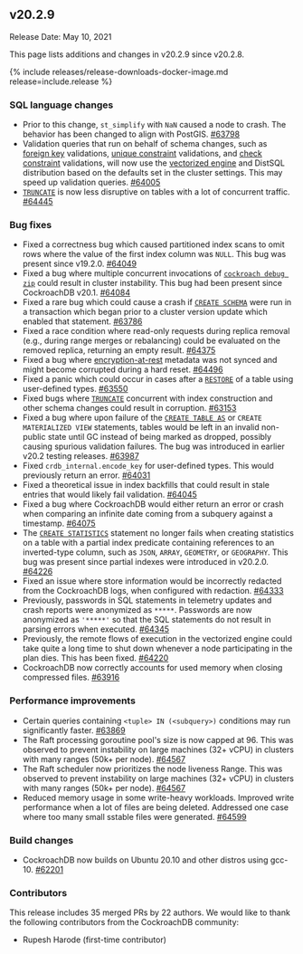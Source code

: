 ## v20.2.9

Release Date: May 10, 2021

This page lists additions and changes in v20.2.9 since v20.2.8.

{% include releases/release-downloads-docker-image.md release=include.release %}

<h3 id="v20-2-9-sql-language-changes">SQL language changes</h3>

- Prior to this change, `st_simplify` with `NaN` caused a node to crash. The behavior has been changed to align with PostGIS. [#63798][#63798]
- Validation queries that run on behalf of schema changes, such as [foreign key](https://www.cockroachlabs.com/docs/v20.2/foreign-key) validations, [unique constraint](https://www.cockroachlabs.com/docs/v20.2/unique) validations, and [check constraint](https://www.cockroachlabs.com/docs/v20.2/check) validations, will now use the [vectorized engine](https://www.cockroachlabs.com/docs/v20.2/vectorized-execution) and DistSQL distribution based on the defaults set in the cluster settings. This may speed up validation queries. [#64005][#64005]
- [`TRUNCATE`](https://www.cockroachlabs.com/docs/v20.2/truncate) is now less disruptive on tables with a lot of concurrent traffic. [#64445][#64445]

<h3 id="v20-2-9-bug-fixes">Bug fixes</h3>

- Fixed a correctness bug which caused partitioned index scans to omit rows where the value of the first index column was `NULL`. This bug was present since v19.2.0. [#64049][#64049]
- Fixed a bug where multiple concurrent invocations of [`cockroach debug zip`](https://www.cockroachlabs.com/docs/v20.2/cockroach-debug-zip) could result in cluster instability. This bug had been present since CockroachDB v20.1. [#64084][#64084]
- Fixed a rare bug which could cause a crash if [`CREATE SCHEMA`](https://www.cockroachlabs.com/docs/v20.2/create-schema) were run in a transaction which began prior to a cluster version update which enabled that statement. [#63786][#63786]
- Fixed a race condition where read-only requests during replica removal (e.g., during range merges or rebalancing) could be evaluated on the removed replica, returning an empty result. [#64375][#64375]
- Fixed a bug where [encryption-at-rest](https://www.cockroachlabs.com/docs/v20.2/encryption#encryption-at-rest-enterprise) metadata was not synced and might become corrupted during a hard reset. [#64496][#64496]
- Fixed a panic which could occur in cases after a [`RESTORE`](https://www.cockroachlabs.com/docs/v20.2/restore) of a table using user-defined types. [#63550][#63550]
- Fixed bugs where [`TRUNCATE`](https://www.cockroachlabs.com/docs/v20.2/truncate) concurrent with index construction and other schema changes could result in corruption. [#63153][#63153]
- Fixed a bug where upon failure of the [`CREATE TABLE AS`](https://www.cockroachlabs.com/docs/v20.2/create-table-as) or `CREATE MATERIALIZED VIEW` statements, tables would be left in an invalid non-public state until GC instead of being marked as dropped, possibly causing spurious validation failures. The bug was introduced in earlier v20.2 testing releases. [#63987][#63987]
- Fixed `crdb_internal.encode_key` for user-defined types. This would previously return an error. [#64031][#64031]
- Fixed a theoretical issue in index backfills that could result in stale entries that would likely fail validation. [#64045][#64045]
- Fixed a bug where CockroachDB would either return an error or crash when comparing an infinite date coming from a subquery against a timestamp. [#64075][#64075]
- The [`CREATE STATISTICS`](https://www.cockroachlabs.com/docs/v20.2/create-statistics) statement no longer fails when creating statistics on a table with a partial index predicate containing references to an inverted-type column, such as `JSON`, `ARRAY`, `GEOMETRY`, or `GEOGRAPHY`. This bug was present since partial indexes were introduced in v20.2.0. [#64226][#64226]
- Fixed an issue where store information would be incorrectly redacted from the CockroachDB logs, when configured with redaction. [#64333][#64333]
- Previously, passwords in SQL statements in telemetry updates and crash reports were anonymized as `*****`. Passwords are now anonymized as `'*****'` so that the SQL statements do not result in parsing errors when executed. [#64345][#64345]
- Previously, the remote flows of execution in the vectorized engine could take quite a long time to shut down whenever a node participating in the plan dies. This has been fixed. [#64220][#64220]
- CockroachDB now correctly accounts for used memory when closing compressed files. [#63916][#63916]

<h3 id="v20-2-9-performance-improvements">Performance improvements</h3>

- Certain queries containing `<tuple> IN (<subquery>)` conditions may run significantly faster. [#63869][#63869]
- The Raft processing goroutine pool's size is now capped at 96. This was observed to prevent instability on large machines (32+ vCPU) in clusters with many ranges (50k+ per node). [#64567][#64567]
- The Raft scheduler now prioritizes the node liveness Range. This was observed to prevent instability on large machines (32+ vCPU) in clusters with many ranges (50k+ per node). [#64567][#64567]
- Reduced memory usage in some write-heavy workloads. Improved write performance when a lot of files are being deleted. Addressed one case where too many small sstable files were generated. [#64599][#64599]

<h3 id="v20-2-9-build-changes">Build changes</h3>

- CockroachDB now builds on Ubuntu 20.10 and other distros using gcc-10. [#62201][#62201]

<div class="release-note-contributors" markdown="1">

<h3 id="v20-2-9-contributors">Contributors</h3>

This release includes 35 merged PRs by 22 authors.
We would like to thank the following contributors from the CockroachDB community:

- Rupesh Harode (first-time contributor)

</div>

[#62201]: https://github.com/cockroachdb/cockroach/pull/62201
[#63153]: https://github.com/cockroachdb/cockroach/pull/63153
[#63550]: https://github.com/cockroachdb/cockroach/pull/63550
[#63786]: https://github.com/cockroachdb/cockroach/pull/63786
[#63798]: https://github.com/cockroachdb/cockroach/pull/63798
[#63869]: https://github.com/cockroachdb/cockroach/pull/63869
[#63916]: https://github.com/cockroachdb/cockroach/pull/63916
[#63987]: https://github.com/cockroachdb/cockroach/pull/63987
[#64005]: https://github.com/cockroachdb/cockroach/pull/64005
[#64031]: https://github.com/cockroachdb/cockroach/pull/64031
[#64045]: https://github.com/cockroachdb/cockroach/pull/64045
[#64049]: https://github.com/cockroachdb/cockroach/pull/64049
[#64075]: https://github.com/cockroachdb/cockroach/pull/64075
[#64084]: https://github.com/cockroachdb/cockroach/pull/64084
[#64185]: https://github.com/cockroachdb/cockroach/pull/64185
[#64220]: https://github.com/cockroachdb/cockroach/pull/64220
[#64226]: https://github.com/cockroachdb/cockroach/pull/64226
[#64333]: https://github.com/cockroachdb/cockroach/pull/64333
[#64345]: https://github.com/cockroachdb/cockroach/pull/64345
[#64375]: https://github.com/cockroachdb/cockroach/pull/64375
[#64445]: https://github.com/cockroachdb/cockroach/pull/64445
[#64496]: https://github.com/cockroachdb/cockroach/pull/64496
[#64567]: https://github.com/cockroachdb/cockroach/pull/64567
[#64599]: https://github.com/cockroachdb/cockroach/pull/64599
